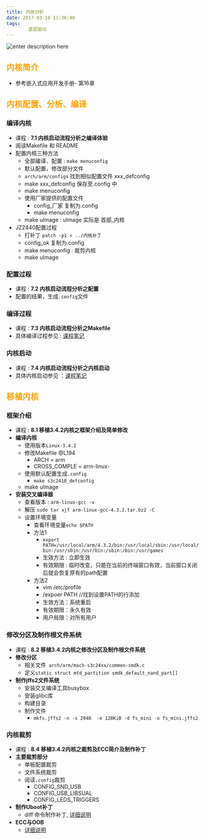 ```yaml
---
title: 内核分析
date: 2017-03-18 11:36:40
tags:
        底层驱动
---
```

![enter description here][1]

<!-- more -->

## <font color=#fea304>内核简介</font>

 - 参考嵌入式应用开发手册- 第16章

## <font color=#fea304>内核配置、分析、编译</font>

### 编译内核
  - 课程 : **7.1 内核启动流程分析之编译体验**
  - 阅读Makefile 和 README 
  - 配置内核三种方法
    - 全部编译、配置 : `make menuconfig`
    -  默认配置，修改部分文件
      - `arch/arm/configs` 找到相似配置文件 xxx_defconfig 
      - make xxx_defconfig 保存至.config 中
      - make menuconfig 
     - 使用厂家提供的配置文件
       - config_厂家 复制为.config 
       -  make menuconfig 
     - make uImage : uImage 实际是 首部_内核  
   - JZ2440配置过程 
     - 打补丁 `patch -p1 < ../内核补丁`
     - config_ok 复制为.config 
     - make menuconfig : 裁剪内核
     - make uImage  
      
### 配置过程
  - 课程 : **7.2 内核启动流程分析之配置**
  - 配置的结果，生成`.config`文件

### 编译过程
  - 课程 : **7.3 内核启动流程分析之Makefile**
  - 具体编译过程参见 : [课程笔记][2]

### 内核启动
  - 课程 : **7.4 内核启动流程分析之内核启动**
  - 具体内核启动参见 ：[课程笔记][3]

## <font color=#fea304>移植内核</font>

### 框架介绍
  - 课程 : **8.1 移植3.4.2内核之框架介绍及简单修改**
  - **编译内核**
    - 使用版本`Linux-3.4.2`
    - 修改Makefile @L194
      - ARCH = arm
      - CROSS_COMPLE = arm-linux-
    - 使用默认配置生成`.config`
      - `make s3c2410_defconfig`
    - make uImage    
  - **安装交叉编译器**
    - 查看版本 : `arm-linux-gcc -v` 
    - 解压 `sudo tar xjf arm-linux-gcc-4.3.2.tar.bz2 -C`
    - 设置环境变量
      - 查看环境变量`echo $PATH`
      - 方法1 
        - `export PATH=/usr/local/arm/4.3.2/bin:/usr/local/sbin:/usr/local/bin:/usr/sbin:/usr/bin:/sbin:/bin:/usr/games` 
        - 生效方法 : 立即生效
        - 有效期限 : 临时改变，只能在当前的终端窗口有效，当前窗口关闭后就会恢复原有的path配置  
      - 方法2
        - vim /etc/profile 
        - /expoer PATH //找到设置PATH的行添加
        - 生效方法：系统重启  
        - 有效期限：永久有效
        - 用户局限：对所有用户

### 修改分区及制作根文件系统
  - 课程 : **8.2 移植3.4.2内核之修改分区及制作根文件系统**
  - **修改分区**
    - 相关文件` arch/arm/mach-s3c24xx/common-smdk.c` 
    - 定义`static struct mtd_partition smdk_default_nand_part[]`
  - **制作jffs2文件系统** 
    - 安装交叉编译工具busybox 
    - 安装glibc库
    - 构建目录
    - 制作文件
      - `mkfs.jffs2 -n -s 2048  -e 128KiB -d fs_mini -o fs_mini.jffs2` 

### 内核裁剪
  - 课程 : **8.4 移植3.4.2内核之裁剪及ECC简介及制作补丁**
  - **主要裁剪部分**
    - 单板配置裁剪
    - 文件系统裁剪
    - 阅读`.config`裁剪
    	- CONFIG_SND_USB
    	- CONFIG_USB_LIBSUAL
    	- CONFIG_LEDS_TRIGGERS
   - **制作Uboot补丁**
     - diff 命令制作补丁, [详细说明][4]  
   - **ECC与OOB**   
     - [详细说明][5] 


  [1]: http://oimqf80rv.bkt.clouddn.com/1489821379782.jpg "内核分析-0.jpg"
  [2]: http://pan.baidu.com/s/1slPfXKT
  [3]: http://pan.baidu.com/s/1nvjWCYX
  [4]: http://blog.csdn.net/zqixiao_09/article/details/51834791
  [5]: http://blog.csdn.net/zqixiao_09/article/details/51834791
